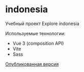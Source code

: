 # indonesia

Учебный проект Explore indonesia

Используемые технологии:

- Vue 3 (composition API)
- Vite
- Sass

[Опубликованная версия](https://soomlir.github.io/indonesia/)
